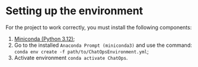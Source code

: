 # Setting up the environment

For the project to work correctly, you must install the following components:
1) [Miniconda (Python 3.12)](https://docs.anaconda.com/miniconda/miniconda-other-installer-links/);
2) Go to the installed `Anaconda Prompt (miniconda3)` and use the command: `conda env create -f path/to/ChatOpsEnvironment.yml`;
3) Activate environment `conda activate ChatOps`.